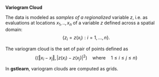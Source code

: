 **Variogram Cloud**

The data is modeled as *samples of a regionalized* variable $z$, i.e. as evaluations at locations $x_1,..,x_n$ of a variable $z$ defined across a spatial domain: 
$$\lbrace z_i = z(x_i) : i = 1, ..., n\rbrace.$$

The variogram cloud is the set of pair of points defined as
$$ \big\lbrace \big( \Vert x_i - x_j\Vert,  \big\vert z(x_i)-z(x_j)\big\vert^2 \big) \quad\text{where}\quad 1\le i\le j\le n \big\rbrace $$

In **gstlearn**, variogram clouds are computed as grids.
